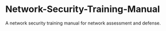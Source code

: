 # Network-Security-Training-Manual
A network security training manual for network assessment and defense.
